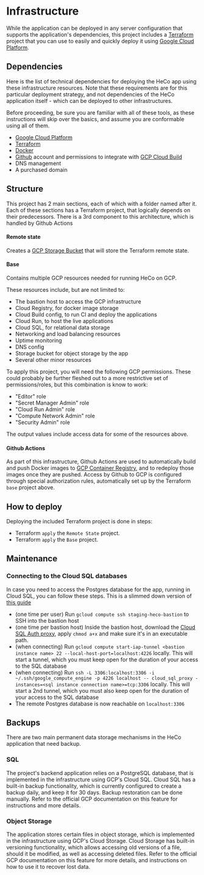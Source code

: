 # Infrastructure

While the application can be deployed in any server configuration that supports the application's
dependencies, this project includes a [Terraform](https://www.terraform.io/) project
that you can use to easily and quickly deploy it using
[Google Cloud Platform](https://cloud.google.com/).

## Dependencies

Here is the list of technical dependencies for deploying the HeCo app using these infrastructure
resources. Note that these requirements are for this particular deployment strategy, and not dependencies
of the HeCo application itself - which can be deployed to other infrastructures.

Before proceeding, be sure you are familiar with all of these tools, as these instructions
will skip over the basics, and assume you are conformable using all of them.

- [Google Cloud Platform](https://cloud.google.com)
- [Terraform](https://www.terraform.io/)
- [Docker](https://www.docker.com/)
- [Github](https://github.com) account and permissions to integrate
  with [GCP Cloud Build](https://cloud.google.com/build/docs/automating-builds/build-repos-from-github)
- DNS management
- A purchased domain

## Structure

This project has 2 main sections, each of which with a folder named after it. Each of these sections has a
Terraform project, that logically depends on their predecessors. There is a 3rd component to this architecture,
which is handled by Github Actions

#### Remote state

Creates a [GCP Storage Bucket](https://cloud.google.com/storage/docs/json_api/v1/buckets)
that will store the Terraform remote state.

#### Base

Contains multiple GCP resources needed for running HeCo on GCP.

These resources include, but are not limited to:

- The bastion host to access the GCP infrastructure
- Cloud Registry, for docker image storage
- Cloud Build config, to run CI and deploy the applications
- Cloud Run, to host the live applications
- Cloud SQL, for relational data storage
- Networking and load balancing resources
- Uptime monitoring
- DNS config
- Storage bucket for object storage by the app
- Several other minor resources

To apply this project, you will need the following GCP permissions. These could probably be further fleshed out to a
more restrictive set of permissions/roles, but this combination is know to work:

- "Editor" role
- "Secret Manager Admin" role
- "Cloud Run Admin" role
- "Compute Network Admin" role
- "Security Admin" role

The output values include access data for some of the resources above.

#### Github Actions

As part of this infrastructure, Github Actions are used to automatically build and push Docker images to [GCP Container
Registry](https://cloud.google.com/container-registry), and to redeploy those images once they are pushed. Access by
Github to GCP
is configured through special authorization rules, automatically set up by the Terraform `base` project above.

## How to deploy

Deploying the included Terraform project is done in steps:

- Terraform `apply` the `Remote State` project.
- Terraform `apply` the `Base` project.

## Maintenance

### Connecting to the Cloud SQL databases

In case you need to access the Postgres database for the app, running in Cloud SQL, you can follow these steps.
This is a slimmed down version
of [this guide](https://medium.com/google-cloud/cloud-sql-with-private-ip-only-the-good-the-bad-and-the-ugly-de4ac23ce98a)

- (one time per user) Run `gcloud compute ssh staging-heco-bastion` to SSH into the bastion host
- (one time per bastion host) Inside the bastion host, download
  the [Cloud SQL Auth proxy](https://cloud.google.com/sql/docs/postgres/sql-proxy),
  apply `chmod a+x` and make sure it's in an executable path.
- (when connecting) Run `gcloud compute start-iap-tunnel <bastion instance name> 22 --local-host-port=localhost:4226`
  locally. This will start a tunnel, which you must keep open for the duration of your access to the SQL database
- (when connecting)
  Run `ssh -L 3306:localhost:3306 -i ~/.ssh/google_compute_engine -p 4226 localhost -- cloud_sql_proxy -instances=<sql instance connection name>=tcp:3306`
  locally. This will start a 2nd tunnel, which you must also keep open for the duration of your access to the SQL
  database
- The remote Postgres database is now reachable on `localhost:3306`

## Backups

There are two main permanent data storage mechanisms in the HeCo application that need backup.

### SQL

The project's backend application relies on a PostgreSQL database, that is implemented in the infrastructure using
GCP's Cloud SQL. Cloud SQL has a built-in backup functionality, which is currently configured to create a backup daily,
and keep it for 30 days. Backup restoration can be done manually. Refer to the official GCP documentation on this
feature for instructions and more details.

### Object Storage

The application stores certain files in object storage, which is implemented in the infrastructure using GCP's Cloud
Storage. Cloud Storage has built-in versioning functionality, which allows accessing old versions of a file, should it
be modified, as well as accessing deleted files. Refer to the official GCP documentation on this feature for more
details, and instructions on how to use it to recover lost data.
